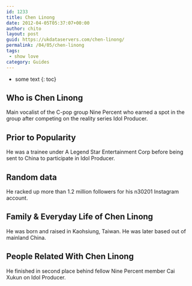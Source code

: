 ```yaml
---
id: 1233
title: Chen Linong
date: 2012-04-05T05:37:07+00:00
author: chito
layout: post
guid: https://ukdataservers.com/chen-linong/
permalink: /04/05/chen-linong
tags:
 - show love
category: Guides
---
```


* some text
{: toc}


## Who is  Chen Linong
                  
                  
                  
Main vocalist of the C-pop group Nine Percent who earned a spot in the group after competing on the reality series Idol Producer.
                  
                
                
                
## Prior to Popularity 
                  
                  
                  
He was a trainee under A Legend Star Entertainment Corp before being sent to China to participate in Idol Producer.
                  
                
                
                
## Random data 
                  
                  
                  
He racked up more than 1.2 million followers for his n30201 Instagram account.
                  
                
                
                
## Family & Everyday Life of Chen Linong
                  
                  
                  
He was born and raised in Kaohsiung, Taiwan. He was later based out of mainland China.
                  
                
                
                
## People Related With  Chen Linong
                  
                  
                  
He finished in second place behind fellow Nine Percent member Cai Xukun on Idol Producer.
                  
                
              
            
          
          
          
    
    
  
